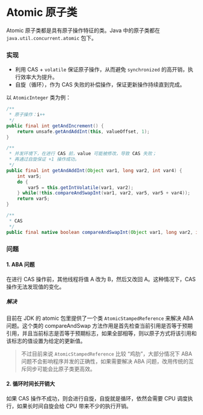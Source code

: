# Atomic 原子类

Atomic 原子类都是具有原子操作特征的类。Java 中的原子类都在 `java.util.concurrent.atomic` 包下。


### 实现

- 利用 CAS  + `volatile` 保证原子操作，从而避免 `synchronized` 的高开销，执行效率大为提升。
- 自旋（循环），作为 CAS 失败的补偿操作，保证更新操作持续直到完成。

以 `AtomicInteger` 类为例：

```java
/**
 * 原子操作：i++
 */
public final int getAndIncrement() {
    return unsafe.getAndAddInt(this, valueOffset, 1);
}

/**
 * 并发环境下，在进行 CAS 前，value 可能被修改，导致 CAS 失败；
 * 再通过自旋保证 +1 操作成功。
 */
public final int getAndAddInt(Object var1, long var2, int var4) {
    int var5;
    do {
        var5 = this.getIntVolatile(var1, var2);
    } while(!this.compareAndSwapInt(var1, var2, var5, var5 + var4));
    return var5;
}

/**
 * CAS
 */
public final native boolean compareAndSwapInt(Object var1, long var2, int var4, int var5);
```

### 问题

#### 1. ABA 问题
在进行 CAS 操作前，其他线程将值 A 改为 B，然后又改回 A。这种情况下，CAS 操作无法发现值的变化。

##### 解决
目前在 JDK 的 atomic 包里提供了一个类 `AtomicStampedReference` 来解决 ABA 问题。这个类的 compareAndSwap 方法作用是首先检查当前引用是否等于预期引用，并且当前标志是否等于预期标志，如果全部相等，则以原子方式将该引用和该标志的值设置为给定的更新值。

> 不过目前来说 `AtomicStampedReference` 比较 “鸡肋”，大部分情况下 ABA 问题不会影响程序并发的正确性，如果需要解决 ABA 问题，改用传统的互斥同步可能会比原子类更高效。

#### 2. 循环时间长开销大
如果 CAS 操作不成功，则会进行自旋，自旋就是循环，依然会需要 CPU 调度执行，如果长时间自旋会给 CPU 带来不少的执行开销。